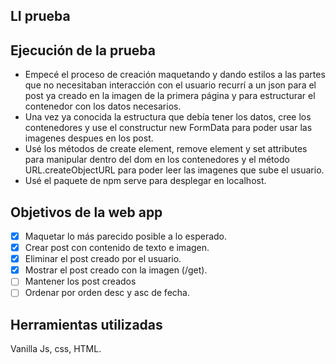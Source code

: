 ## LI prueba

## Ejecución de la prueba
* Empecé el proceso de creación maquetando y dando estilos a las partes que no necesitaban interacción con el usuario recurrí a un json para el post ya creado en la imagen de la primera página y para estructurar el contenedor con los datos necesarios. 
* Una vez ya conocida la estructura que debía tener los datos, cree los contenedores y use el constructur new FormData para poder usar las imagenes despues en los post. 
* Usé los métodos de create element, remove element y set attributes para manipular dentro del dom en los contenedores y el método URL.createObjectURL para poder leer las imagenes que sube el usuario.
* Usé el paquete de npm serve para desplegar en localhost. 


## Objetivos de la web app
* [x] Maquetar lo más parecido posible a lo esperado.
* [x] Crear post con contenido de texto e imagen.
* [x] Eliminar el post creado por el usuario.
* [x] Mostrar el post creado con la imagen (/get).
* [ ] Mantener los post creados
* [ ] Ordenar por orden desc y asc de fecha. 
 
## Herramientas utilizadas
Vanilla Js, css, HTML. 



